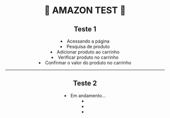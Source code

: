  <div align="center"><h1>🔧 AMAZON TEST 🔧</h1>
 <p>
 <h2>Teste 1</h2>
 <li>Acessando a página
 <li>Pesquisa de produto
 <li>Adicionar produto ao carrinho
 <li>Verificar produto no carrinho
 <li>Confirmar o valor do produto no carrinho
<hr>
 <h2>Teste 2</h2>
 <li>Em andamento...
 <li>
 <li>
 <li>
 
 
 </p>
